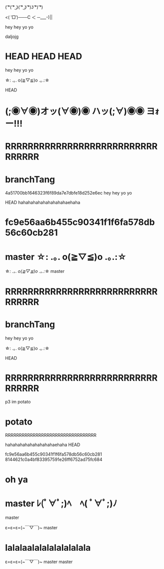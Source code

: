 ( ͡°( ͡° ͜ʖ( ͡° ͜ʖ ͡°)ʖ ͡°) ͡°)

<( ‵□′)───C ＜ ─___-)||

hey hey yo yo



daljojg

HEAD
HEAD
HEAD
=======
hey hey yo yo

☆: .｡. o(≧▽≦)o .｡.:☆

HEAD

# (;◉∀◉)オッ(∀◉)◉ ハッ(;∀)◉◉ ヨｫー!!!

# RRRRRRRRRRRRRRRRRRRRRRRRRRRRRRRRR

 # branchTang

 4a51700bb1646323f6f89da7e7dbfe18d252e6ec
 hey hey yo yo

HEAD
hahahahahahahahahahaehaha

 # fc9e56aa6b455c90341f1f6fa578db56c60cb281

 master
 ☆: .｡. o(≧▽≦)o .｡.:☆
=======
 ☆*: .｡. o(≧▽≦)o .｡.:*☆
 master

# RRRRRRRRRRRRRRRRRRRRRRRRRRRRRRRRR

 # branchTang

 hey hey yo yo

☆: .｡. o(≧▽≦)o .｡.:☆

HEAD

# RRRRRRRRRRRRRRRRRRRRRRRRRRRRRRRRR

p3 im potato

 # potato

 RRRRRRRRRRRRRRRRRRRRRRRRRRRRRRRRR

hahahahahahahahahahaehaha
HEAD

 fc9e56aa6b455c90341f1f6fa578db56c60cb281
 8144621c0a4bf833957591e26ff6752ad75fc684

 # oh ya
master
ﾚ(ﾟ∀ﾟ;)ﾍ　ﾍ( ﾟ∀ﾟ;)ﾉ
=======

 master

ε=ε=ε=(~￣▽￣)~
 master

lalalaalalalalalalalala
=======

ε=ε=ε=(~￣▽￣)~
 master
 master
